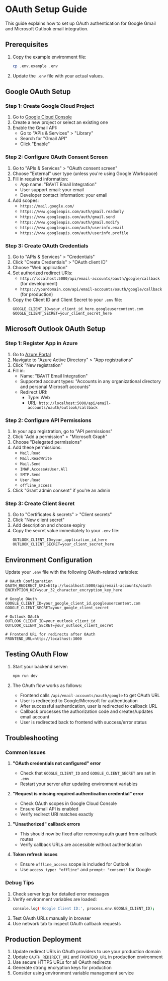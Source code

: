 # OAuth Setup Guide

This guide explains how to set up OAuth authentication for Google Gmail and Microsoft Outlook email integration.

## Prerequisites

1. Copy the example environment file:
   ```bash
   cp .env.example .env
   ```

2. Update the `.env` file with your actual values.

## Google OAuth Setup

### Step 1: Create Google Cloud Project

1. Go to [Google Cloud Console](https://console.cloud.google.com/)
2. Create a new project or select an existing one
3. Enable the Gmail API:
   - Go to "APIs & Services" > "Library"
   - Search for "Gmail API"
   - Click "Enable"

### Step 2: Configure OAuth Consent Screen

1. Go to "APIs & Services" > "OAuth consent screen"
2. Choose "External" user type (unless you're using Google Workspace)
3. Fill in required information:
   - App name: "BAVIT Email Integration"
   - User support email: your email
   - Developer contact information: your email
4. Add scopes:
   - `https://mail.google.com/`
   - `https://www.googleapis.com/auth/gmail.readonly`
   - `https://www.googleapis.com/auth/gmail.send`
   - `https://www.googleapis.com/auth/gmail.modify`
   - `https://www.googleapis.com/auth/userinfo.email`
   - `https://www.googleapis.com/auth/userinfo.profile`

### Step 3: Create OAuth Credentials

1. Go to "APIs & Services" > "Credentials"
2. Click "Create Credentials" > "OAuth client ID"
3. Choose "Web application"
4. Set authorized redirect URIs:
   - `http://localhost:5000/api/email-accounts/oauth/google/callback` (for development)
   - `https://yourdomain.com/api/email-accounts/oauth/google/callback` (for production)
5. Copy the Client ID and Client Secret to your `.env` file:
   ```env
   GOOGLE_CLIENT_ID=your_client_id_here.googleusercontent.com
   GOOGLE_CLIENT_SECRET=your_client_secret_here
   ```

## Microsoft Outlook OAuth Setup

### Step 1: Register App in Azure

1. Go to [Azure Portal](https://portal.azure.com/)
2. Navigate to "Azure Active Directory" > "App registrations"
3. Click "New registration"
4. Fill in:
   - Name: "BAVIT Email Integration"
   - Supported account types: "Accounts in any organizational directory and personal Microsoft accounts"
   - Redirect URI: 
     - Type: Web
     - URL: `http://localhost:5000/api/email-accounts/oauth/outlook/callback`

### Step 2: Configure API Permissions

1. In your app registration, go to "API permissions"
2. Click "Add a permission" > "Microsoft Graph"
3. Choose "Delegated permissions"
4. Add these permissions:
   - `Mail.Read`
   - `Mail.ReadWrite`
   - `Mail.Send`
   - `IMAP.AccessAsUser.All`
   - `SMTP.Send`
   - `User.Read`
   - `offline_access`
5. Click "Grant admin consent" if you're an admin

### Step 3: Create Client Secret

1. Go to "Certificates & secrets" > "Client secrets"
2. Click "New client secret"
3. Add description and choose expiry
4. Copy the secret value immediately to your `.env` file:
   ```env
   OUTLOOK_CLIENT_ID=your_application_id_here
   OUTLOOK_CLIENT_SECRET=your_client_secret_here
   ```

## Environment Configuration

Update your `.env` file with the following OAuth-related variables:

```env
# OAuth Configuration
OAUTH_REDIRECT_URI=http://localhost:5000/api/email-accounts/oauth
ENCRYPTION_KEY=your_32_character_encryption_key_here

# Google OAuth
GOOGLE_CLIENT_ID=your_google_client_id.googleusercontent.com
GOOGLE_CLIENT_SECRET=your_google_client_secret

# Outlook OAuth
OUTLOOK_CLIENT_ID=your_outlook_client_id
OUTLOOK_CLIENT_SECRET=your_outlook_client_secret

# Frontend URL for redirects after OAuth
FRONTEND_URL=http://localhost:3000
```

## Testing OAuth Flow

1. Start your backend server:
   ```bash
   npm run dev
   ```

2. The OAuth flow works as follows:
   - Frontend calls `/api/email-accounts/oauth/google` to get OAuth URL
   - User is redirected to Google/Microsoft for authentication
   - After successful authentication, user is redirected to callback URL
   - Callback processes the authorization code and creates/updates email account
   - User is redirected back to frontend with success/error status

## Troubleshooting

### Common Issues

1. **"OAuth credentials not configured" error**
   - Check that `GOOGLE_CLIENT_ID` and `GOOGLE_CLIENT_SECRET` are set in `.env`
   - Restart your server after updating environment variables

2. **"Request is missing required authentication credential" error**
   - Check OAuth scopes in Google Cloud Console
   - Ensure Gmail API is enabled
   - Verify redirect URI matches exactly

3. **"Unauthorized" callback errors**
   - This should now be fixed after removing auth guard from callback routes
   - Verify callback URLs are accessible without authentication

4. **Token refresh issues**
   - Ensure `offline_access` scope is included for Outlook
   - Use `access_type: "offline"` and `prompt: "consent"` for Google

### Debug Tips

1. Check server logs for detailed error messages
2. Verify environment variables are loaded:
   ```bash
   console.log('Google Client ID:', process.env.GOOGLE_CLIENT_ID);
   ```
3. Test OAuth URLs manually in browser
4. Use network tab to inspect OAuth callback requests

## Production Deployment

1. Update redirect URIs in OAuth providers to use your production domain
2. Update `OAUTH_REDIRECT_URI` and `FRONTEND_URL` in production environment
3. Use secure HTTPS URLs for all OAuth redirects
4. Generate strong encryption keys for production
5. Consider using environment variable management service
